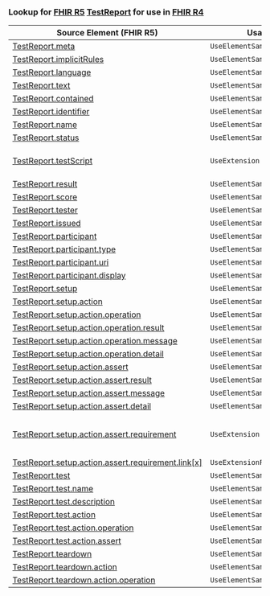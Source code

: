 ### Lookup for [FHIR R5](https://hl7.org/fhir/R5/) [TestReport](https://hl7.org/fhir/R5/TestReport.html) for use in [FHIR R4](https://hl7.org/fhir/R4/)

| Source Element (FHIR R5) | Usage | Target |
| -------------- | ----- | ------ |
| [TestReport.meta](https://hl7.org/fhir/R5/TestReport.html#resource) | `UseElementSameName` | [TestReport.meta](https://hl7.org/fhir/R4/TestReport.html#resource) |
| [TestReport.implicitRules](https://hl7.org/fhir/R5/TestReport.html#resource) | `UseElementSameName` | [TestReport.implicitRules](https://hl7.org/fhir/R4/TestReport.html#resource) |
| [TestReport.language](https://hl7.org/fhir/R5/TestReport.html#resource) | `UseElementSameName` | [TestReport.language](https://hl7.org/fhir/R4/TestReport.html#resource) |
| [TestReport.text](https://hl7.org/fhir/R5/TestReport.html#resource) | `UseElementSameName` | [TestReport.text](https://hl7.org/fhir/R4/TestReport.html#resource) |
| [TestReport.contained](https://hl7.org/fhir/R5/TestReport.html#resource) | `UseElementSameName` | [TestReport.contained](https://hl7.org/fhir/R4/TestReport.html#resource) |
| [TestReport.identifier](https://hl7.org/fhir/R5/TestReport.html#resource) | `UseElementSameName` | [TestReport.identifier](https://hl7.org/fhir/R4/TestReport.html#resource) |
| [TestReport.name](https://hl7.org/fhir/R5/TestReport.html#resource) | `UseElementSameName` | [TestReport.name](https://hl7.org/fhir/R4/TestReport.html#resource) |
| [TestReport.status](https://hl7.org/fhir/R5/TestReport.html#resource) | `UseElementSameName` | [TestReport.status](https://hl7.org/fhir/R4/TestReport.html#resource) |
| [TestReport.testScript](https://hl7.org/fhir/R5/TestReport.html#resource) | `UseExtension` | [http://hl7.org/fhir/5.0/StructureDefinition/extension-TestReport.testScript](StructureDefinition-ext-R5-TestReport.testScript.html) |
| [TestReport.result](https://hl7.org/fhir/R5/TestReport.html#resource) | `UseElementSameName` | [TestReport.result](https://hl7.org/fhir/R4/TestReport.html#resource) |
| [TestReport.score](https://hl7.org/fhir/R5/TestReport.html#resource) | `UseElementSameName` | [TestReport.score](https://hl7.org/fhir/R4/TestReport.html#resource) |
| [TestReport.tester](https://hl7.org/fhir/R5/TestReport.html#resource) | `UseElementSameName` | [TestReport.tester](https://hl7.org/fhir/R4/TestReport.html#resource) |
| [TestReport.issued](https://hl7.org/fhir/R5/TestReport.html#resource) | `UseElementSameName` | [TestReport.issued](https://hl7.org/fhir/R4/TestReport.html#resource) |
| [TestReport.participant](https://hl7.org/fhir/R5/TestReport.html#resource) | `UseElementSameName` | [TestReport.participant](https://hl7.org/fhir/R4/TestReport.html#resource) |
| [TestReport.participant.type](https://hl7.org/fhir/R5/TestReport.html#resource) | `UseElementSameName` | [TestReport.participant.type](https://hl7.org/fhir/R4/TestReport.html#resource) |
| [TestReport.participant.uri](https://hl7.org/fhir/R5/TestReport.html#resource) | `UseElementSameName` | [TestReport.participant.uri](https://hl7.org/fhir/R4/TestReport.html#resource) |
| [TestReport.participant.display](https://hl7.org/fhir/R5/TestReport.html#resource) | `UseElementSameName` | [TestReport.participant.display](https://hl7.org/fhir/R4/TestReport.html#resource) |
| [TestReport.setup](https://hl7.org/fhir/R5/TestReport.html#resource) | `UseElementSameName` | [TestReport.setup](https://hl7.org/fhir/R4/TestReport.html#resource) |
| [TestReport.setup.action](https://hl7.org/fhir/R5/TestReport.html#resource) | `UseElementSameName` | [TestReport.setup.action](https://hl7.org/fhir/R4/TestReport.html#resource) |
| [TestReport.setup.action.operation](https://hl7.org/fhir/R5/TestReport.html#resource) | `UseElementSameName` | [TestReport.setup.action.operation](https://hl7.org/fhir/R4/TestReport.html#resource) |
| [TestReport.setup.action.operation.result](https://hl7.org/fhir/R5/TestReport.html#resource) | `UseElementSameName` | [TestReport.setup.action.operation.result](https://hl7.org/fhir/R4/TestReport.html#resource) |
| [TestReport.setup.action.operation.message](https://hl7.org/fhir/R5/TestReport.html#resource) | `UseElementSameName` | [TestReport.setup.action.operation.message](https://hl7.org/fhir/R4/TestReport.html#resource) |
| [TestReport.setup.action.operation.detail](https://hl7.org/fhir/R5/TestReport.html#resource) | `UseElementSameName` | [TestReport.setup.action.operation.detail](https://hl7.org/fhir/R4/TestReport.html#resource) |
| [TestReport.setup.action.assert](https://hl7.org/fhir/R5/TestReport.html#resource) | `UseElementSameName` | [TestReport.setup.action.assert](https://hl7.org/fhir/R4/TestReport.html#resource) |
| [TestReport.setup.action.assert.result](https://hl7.org/fhir/R5/TestReport.html#resource) | `UseElementSameName` | [TestReport.setup.action.assert.result](https://hl7.org/fhir/R4/TestReport.html#resource) |
| [TestReport.setup.action.assert.message](https://hl7.org/fhir/R5/TestReport.html#resource) | `UseElementSameName` | [TestReport.setup.action.assert.message](https://hl7.org/fhir/R4/TestReport.html#resource) |
| [TestReport.setup.action.assert.detail](https://hl7.org/fhir/R5/TestReport.html#resource) | `UseElementSameName` | [TestReport.setup.action.assert.detail](https://hl7.org/fhir/R4/TestReport.html#resource) |
| [TestReport.setup.action.assert.requirement](https://hl7.org/fhir/R5/TestReport.html#resource) | `UseExtension` | [http://hl7.org/fhir/5.0/StructureDefinition/extension-TestReport.setup.action.assert.requirement](StructureDefinition-ext-R5-TestReport.se.ac.as.requirement.html) |
| [TestReport.setup.action.assert.requirement.link[x]](https://hl7.org/fhir/R5/TestReport.html#resource) | `UseExtensionFromAncestor` | - |
| [TestReport.test](https://hl7.org/fhir/R5/TestReport.html#resource) | `UseElementSameName` | [TestReport.test](https://hl7.org/fhir/R4/TestReport.html#resource) |
| [TestReport.test.name](https://hl7.org/fhir/R5/TestReport.html#resource) | `UseElementSameName` | [TestReport.test.name](https://hl7.org/fhir/R4/TestReport.html#resource) |
| [TestReport.test.description](https://hl7.org/fhir/R5/TestReport.html#resource) | `UseElementSameName` | [TestReport.test.description](https://hl7.org/fhir/R4/TestReport.html#resource) |
| [TestReport.test.action](https://hl7.org/fhir/R5/TestReport.html#resource) | `UseElementSameName` | [TestReport.test.action](https://hl7.org/fhir/R4/TestReport.html#resource) |
| [TestReport.test.action.operation](https://hl7.org/fhir/R5/TestReport.html#resource) | `UseElementSameName` | [TestReport.test.action.operation](https://hl7.org/fhir/R4/TestReport.html#resource) |
| [TestReport.test.action.assert](https://hl7.org/fhir/R5/TestReport.html#resource) | `UseElementSameName` | [TestReport.test.action.assert](https://hl7.org/fhir/R4/TestReport.html#resource) |
| [TestReport.teardown](https://hl7.org/fhir/R5/TestReport.html#resource) | `UseElementSameName` | [TestReport.teardown](https://hl7.org/fhir/R4/TestReport.html#resource) |
| [TestReport.teardown.action](https://hl7.org/fhir/R5/TestReport.html#resource) | `UseElementSameName` | [TestReport.teardown.action](https://hl7.org/fhir/R4/TestReport.html#resource) |
| [TestReport.teardown.action.operation](https://hl7.org/fhir/R5/TestReport.html#resource) | `UseElementSameName` | [TestReport.teardown.action.operation](https://hl7.org/fhir/R4/TestReport.html#resource) |
